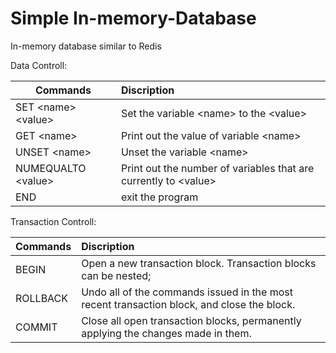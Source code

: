 # Simple In-memory-Database
In-memory database similar to Redis

Data Controll:

| Commands      | Discription      |
| ------------- |:-------------|
| SET \<name\> \<value\> | Set the variable \<name\> to the \<value\> |
| GET \<name\>     | Print out the value of variable \<name\> |
| UNSET \<name\>  | Unset the variable \<name\> |
| NUMEQUALTO \<value\> | Print out the number of variables that are currently to \<value\> |
| END  | exit the program |


Transaction Controll:

| Commands      | Discription      |
| ------------- |:-------------|
| BEGIN      |  Open a new transaction block. Transaction blocks can be nested; |
| ROLLBACK     |  Undo all of the commands issued in the most recent transaction block, and close the block.   |
| COMMIT  | Close all open transaction blocks, permanently applying the changes made in them.       |
